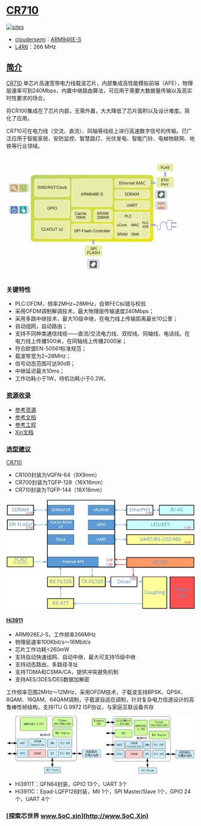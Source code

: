 ﻿# [CR710](https://github.com/SoCXin/CR710)

[![sites](http://182.61.61.133/link/resources/SoC.png)](http://www.SoC.Xin)

* [cloudersemi](http://www.cloudersemi.com/)：[ARM946E-S](https://github.com/SoCXin/Cortex)
* [L4R6](https://github.com/SoCXin/Level)：266 MHz

## [简介](https://github.com/SoCXin/CR710/wiki)

[CR710](https://github.com/SoCXin/CR710) 单芯片高速宽带电力线载波芯片，内部集成高性能模拟前端（AFE），物理层速率可到240Mbps，内置中继路由算法，可应用于需要大数据量传输以及高实时性要求的场合。

将CR100集成在了芯片内部，无需外置，大大降低了芯片面积以及设计难度。简化了应用。

CR710可在电力线（交流、直流）、同轴等线缆上进行高速数字信号的传输。已广泛应用于智能家居、安防监控、智慧路灯、光伏发电、智能门铃、电梯物联网、地铁等行业领域。


[![sites](docs/CR710.jpg)](http://www.cloudersemi.com/Product/CR710)

### 关键特性

* PLC:OFDM，频率2MHz~28MHz，自带FEC纠错与校验
* 采用OFDM调制解调技术，最大物理层传输速度240Mbps；
* 采用多跳中继技术，最大10级中继，在电力线上传输距离最长10公里；
* 自动组网，自动路由；
* 支持不同种类通信线缆——直流/交流电力线、双绞线、同轴线、电话线。在电力线上传播500米，在同轴线上传播2000米；
* 符合欧盟EN-50561标准规范；
* 载波带宽为2~28MHz；
* 信号动态范围可达90dB；
* 中继延迟最大10ms；
* 工作功耗小于1W，待机功耗小于0.2W。

### [资源收录](https://github.com/SoCXin)

* [参考资源](src/)
* [参考文档](docs/)
* [参考工程](project/)
* [Xin文档](https://docs.soc.xin/CR710)

### [选型建议](https://github.com/SoCXin)

[CR710](https://github.com/SoCXin/CR710)

* CR100封装为VQFN-64（9X9mm）
* CR700封装为TQFP-128（16X16mm）
* CR710封装为TQFP-144（18X18mm）

[![sites](docs/CR710-02.jpg)](http://www.cloudersemi.com/Product/CR710)

#### [Hi3911](https://github.com/SoCXin/Hi3911)

* ARM926EJ-S，工作频率266MHz
* 物理层速率100Kbit/s～16Mbit/s
* 芯片工作功耗<260mW
* 支持自动快速组网、自动中继，最大可支持15级中继
* 支持动态路由，多路径寻址
* 支持TDMA和CSMA/CA，提供冲突避免机制
* 支持AES/3DES/DES数据加解密

工作频率范围2MHz～12MHz，采用OFDM技术，子载波支持BPSK、QPSK、8QAM、16QAM、64QAM调制，子载波自适应调制，针对复杂电力信道设计的高鲁棒性帧结构，支持ITU G.9972 ISP协议，与家庭互联设备共存

[![sites](docs/Hi3911.png)](http://www.cepht.com/pd.jsp?id=74)

* Hi3911T：QFN64封装，GPIO 13个，UART 3个
* Hi3911C：Epad-LQFP128封装，MII 1个，SPI Master/Slave 1个，GPIO 24个，UART 4个

### [探索芯世界 www.SoC.xin](http://www.SoC.Xin)
